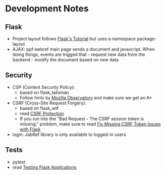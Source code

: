# Development Notes


## Flask

* Project  layout follows [Flask's
  Tutorial](https://flask.palletsprojects.com/en/3.0.x/tutorial/layout/) but
  uses a namespace package-layout
* AJAX: ppf.webref main page sends a document and javascript. When doing
  things, events are trigged that
      - request new data from the backend
      - modify the document based on new data


## Security

* CSP (Content Security Policy):
    - based on flask_talisman
    - Follow hints by [Mozilla Observatory](https://observatory.mozilla.org)
      and make sure we get an A+
* CSRF (Cross-Site Request Forgery):
    - based on flask_wtf
    - read
      [CSRF Protection](https://flask-wtf.readthedocs.io/en/0.15.x/csrf/#javascript-requests)
    - If you run into the "Bad Request - The CSRF session token is missing."
      problem, make sure to read [Fix Missing CSRF Token Issues with
      Flask](https://nickjanetakis.com/blog/fix-missing-csrf-token-issues-with-flask)
* login: JabRef library is only available to logged-in users


## Tests

* pytest
* read [Testing Flask
  Applications](https://flask.palletsprojects.com/en/2.2.x/testing/)
